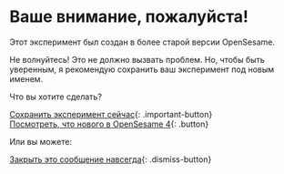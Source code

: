 # Ваше внимание, пожалуйста!

Этот эксперимент был создан в более старой версии OpenSesame.

Не волнуйтесь! Это не должно вызвать проблем. Но, чтобы быть уверенным, я рекомендую сохранить ваш эксперимент под новым именем.

Что вы хотите сделать?

[Сохранить эксперимент сейчас](opensesame://action.save){: .important-button} <br />
[Посмотреть, что нового в OpenSesame 4](new:html://osdoc.cogsci.nl/3.2/important-changes-3/){: .button} <br />

Или вы можете:

[Закрыть это сообщение навсегда](opensesame://event.os4n_dismiss_old_experiment){: .dismiss-button}